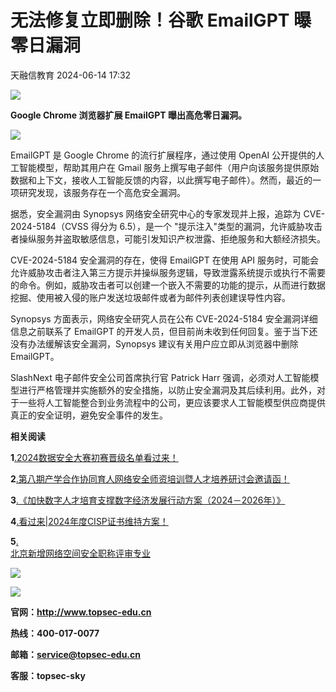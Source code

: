 #  无法修复立即删除！谷歌 EmailGPT 曝零日漏洞   
 天融信教育   2024-06-14 17:32  
  
![](https://mmbiz.qpic.cn/mmbiz_gif/58icFqQRdJX8s4f75JWLBL12w6BQRyt4ApGEjE3tIIpp0Os9hw8ahvgibx2GevzmlwB3XO94ggYY74IoVG6icBYpw/640?wx_fmt=gif "")  
  
**Google Chrome 浏览器扩展 EmailGPT 曝出高危零日漏洞。**  
  
![](https://mmbiz.qpic.cn/mmbiz_png/58icFqQRdJX8mHv6EoBCMgxSDxYpmiakI4OT0LCShiciaUubVr4PeGibYicCPWGiaLHiaiaWrS8kTcAQDe2wtAMQALfmWVA/640?wx_fmt=png&from=appmsg "")  
  
EmailGPT 是 Google Chrome 的流行扩展程序，通过使用 OpenAI 公开提供的人工智能模型，帮助其用户在 Gmail 服务上撰写电子邮件（用户向该服务提供原始数据和上下文，接收人工智能反馈的内容，以此撰写电子邮件）。然而，最近的一项研究发现，该服务存在一个高危安全漏洞。  
  
据悉，安全漏洞由 Synopsys 网络安全研究中心的专家发现并上报，追踪为 CVE-2024-5184（CVSS 得分为 6.5），是一个 "提示注入"类型的漏洞，允许威胁攻击者操纵服务并盗取敏感信息，可能引发知识产权泄露、拒绝服务和大额经济损失。  
  
CVE-2024-5184 安全漏洞的存在，使得 EmailGPT 在使用 API 服务时，可能会允许威胁攻击者注入第三方提示并操纵服务逻辑，导致泄露系统提示或执行不需要的命令。例如，威胁攻击者可以创建一个嵌入不需要的功能的提示，从而进行数据挖掘、使用被入侵的账户发送垃圾邮件或者为邮件列表创建误导性内容。  
  
Synopsys 方面表示，网络安全研究人员在公布 CVE-2024-5184 安全漏洞详细信息之前联系了 EmailGPT 的开发人员，但目前尚未收到任何回复。鉴于当下还没有办法缓解该安全漏洞，Synopsys 建议有关用户应立即从浏览器中删除 EmailGPT。  
  
SlashNext 电子邮件安全公司首席执行官 Patrick Harr 强调，必须对人工智能模型进行严格管理并实施额外的安全措施，以防止安全漏洞及其后续利用。此外，对于一些将人工智能整合到业务流程中的公司，更应该要求人工智能模型供应商提供真正的安全证明，避免安全事件的发生。  
  
**相关阅读**  
  
**1**[.2024数据安全大赛初赛晋级名单看过来！](http://mp.weixin.qq.com/s?__biz=MzU0MjEwNTM5Ng==&mid=2247518206&idx=1&sn=52b7e6798993877319f94d377cb249e7&chksm=fb1d0da5cc6a84b380fcaebeb24d0576bc2a8b44a10d14af1c75d453982629c935bb1b15692c&scene=21#wechat_redirect)  
  
  
**2**[.第八期产学合作协同育人网络安全师资培训暨人才培养研讨会邀请函！](http://mp.weixin.qq.com/s?__biz=MzU0MjEwNTM5Ng==&mid=2247518184&idx=1&sn=4a7928441d1f882859f5c550c5b5e7eb&chksm=fb1d0db3cc6a84a5e66f85d2be749e472eb70ebc1cda82c897d050731393545c6522ad99841a&scene=21#wechat_redirect)  
  
  
**3**[.《加快数字人才培育支撑数字经济发展行动方案（2024－2026年）》](http://mp.weixin.qq.com/s?__biz=MzU0MjEwNTM5Ng==&mid=2247517700&idx=1&sn=c93ca3b91ea2de229147bec988a53c96&chksm=fb1d0c5fcc6a8549e0da14235056755406472b3d7efc5ea3f56f7740d4ed1b516ba9b5981808&scene=21#wechat_redirect)  
  
  
**4**[.看过来|2024年度CISP证书维持方案！](http://mp.weixin.qq.com/s?__biz=MzU0MjEwNTM5Ng==&mid=2247516731&idx=1&sn=994b0850607fad7ba870e14cce537020&chksm=fb1d0860cc6a8176606da85c4b0d82d296abbf8168210a0014008eba213a484444f3fc0171cc&scene=21#wechat_redirect)  
  
  
**5**[.](http://mp.weixin.qq.com/s?__biz=MzU0MjEwNTM5Ng==&mid=2247515891&idx=1&sn=f79780ce0a5600cbd679c5f051b8aedb&chksm=fb1d34a8cc6abdbe15ab0d79148bbee6a12bb472b98ac50d307d65b025f18276172989976c46&scene=21#wechat_redirect)  
[北京新增网络空间安全职称评审专业](http://mp.weixin.qq.com/s?__biz=MzU0MjEwNTM5Ng==&mid=2247517214&idx=1&sn=ef446465df8c82043d403dc10bbe9b5a&chksm=fb1d0e45cc6a87531d9ff6c04cd6432dbb155f434989214c6b8a5a4b4fdb6153b57ae0f48d69&scene=21#wechat_redirect)  
  
[](http://mp.weixin.qq.com/s?__biz=MzU0MjEwNTM5Ng==&mid=2247515891&idx=1&sn=f79780ce0a5600cbd679c5f051b8aedb&chksm=fb1d34a8cc6abdbe15ab0d79148bbee6a12bb472b98ac50d307d65b025f18276172989976c46&scene=21#wechat_redirect)  
  
  
![](https://mmbiz.qpic.cn/mmbiz_gif/58icFqQRdJX9X6tn3YhsYqia3AXy9cRicotMUGtsdibKiaXZ5Fq9wSibtTaVtt3iclm6iaSId0ymhZkS9hzTaXkia6TV1ag/640?wx_fmt=gif&from=appmsg&wxfrom=5&wx_lazy=1&tp=wxpic "")  
  
![](https://mmbiz.qpic.cn/mmbiz_png/jpT0KhEzjYW2n4ebCB9MqOTfGrT2hlI9uicyTFia0szM5y82bia8Y1moAsuiatb5YhZj9PlkdeQhg2BKIILzo9vYPw/640?wx_fmt=png&wxfrom=5&wx_lazy=1&wx_co=1&tp=wxpic "")  
  
**官网：http://www.topsec-edu.cn**  
  
**热线：400-017-0077**  
  
**邮箱：service@topsec-edu.cn**  
  
**客服：topsec-sky**  
  

